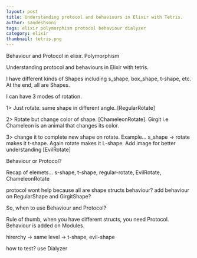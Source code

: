 ```yaml
---
layout: post
title: Understanding protocol and behaviours in Elixir with Tetris.
author: sandeshsoni
tags: elixir polymorphism protocol behaviour dialyzer
category: elixir
thumbnail: tetris.png
---
```


Behaviour and Protocol in elixir. Polymorphism

Understanding protocol and behaviours in Elixir with tetris.

I have different kinds of Shapes including s_shape, box_shape, t-shape, etc. At the end, all are Shapes.

I can have 3 modes of rotation.

1> Just rotate. same shape in different angle. [RegularRotate]

2> Rotate but change color of shape. [ChameleonRotate]. Girgit i.e Chameleon is an animal that changes its color.

3> change it to complete new shape on rotate. Example... s_shape -> rotate makes it t-shape. Again rotate makes it L-shape. Add image for better understanding [EvilRotate]

Behaviour or Protocol?

Recap of elemets... s-shape, t-shape, regular-rotate, EvilRotate, ChameleonRotate 

protocol wont help because all are shape structs
behaviour? add behaviour on RegularShape and GirgitShape?

So, when to use Behaviour and Protocol?

Rule of thumb, when you have different structs, you need Protocol.
Behaviour is added on Modules.

hirerchy -> same level -> t-shape, evil-shape

how to test? use Dialyzer


